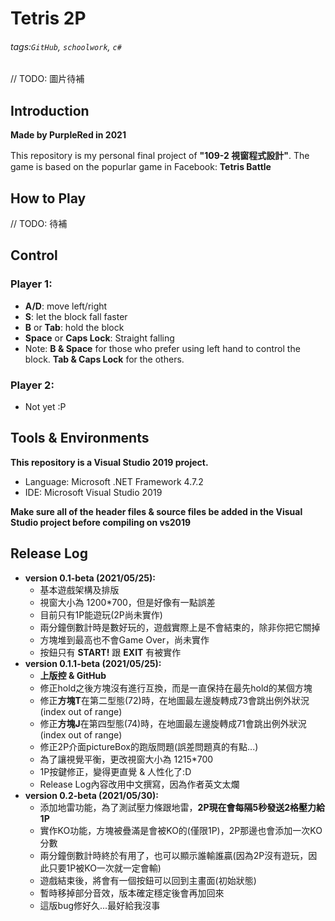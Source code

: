 Tetris 2P
===
###### tags:`GitHub`, `schoolwork`, `c#`

// TODO: 圖片待補

## Introduction
**Made by PurpleRed in 2021**

This repository is my personal final project of **"109-2 視窗程式設計"**. The game is based on the popurlar game in Facebook: **Tetris Battle**


## How to Play
// TODO: 待補


## Control
### Player 1: 
* **A/D**: move left/right
* **S**: let the block fall faster
* **B** or **Tab**: hold the block
* **Space** or **Caps Lock**: Straight falling
* Note: **B & Space** for those who prefer using left hand to control the block. **Tab & Caps Lock** for the others.

### Player 2: 
* Not yet :P


## Tools & Environments
**This repository is a Visual Studio 2019 project.**
* Language: Microsoft .NET Framework 4.7.2
* IDE: Microsoft Visual Studio 2019

**Make sure all of the header files & source files be added in the Visual Studio project before compiling on vs2019**


## Release Log
* **version 0.1-beta (2021/05/25):**
    * 基本遊戲架構及排版
    * 視窗大小為 1200*700，但是好像有一點誤差
    * 目前只有1P能遊玩(2P尚未實作)
    * 兩分鐘倒數計時是數好玩的，遊戲實際上是不會結束的，除非你把它關掉
    * 方塊堆到最高也不會Game Over，尚未實作
    * 按鈕只有 **START!** 跟 **EXIT** 有被實作
* **version 0.1.1-beta (2021/05/25):**
    * **上版控 & GitHub**
    * 修正hold之後方塊沒有進行互換，而是一直保持在最先hold的某個方塊
    * 修正**方塊T**在第二型態(72)時，在地圖最左邊旋轉成73會跳出例外狀況(index out of range)
    * 修正**方塊J**在第四型態(74)時，在地圖最左邊旋轉成71會跳出例外狀況(index out of range)
    * 修正2P介面pictureBox的跑版問題(誤差問題真的有點...)
    * 為了讓視覺平衡，更改視窗大小為 1215*700
    * 1P按鍵修正，變得更直覺 & 人性化了:D
    * Release Log內容改用中文撰寫，因為作者英文太爛
* **version 0.2-beta (2021/05/30):**
    * 添加地雷功能，為了測試壓力條跟地雷，**2P現在會每隔5秒發送2格壓力給1P**
    * 實作KO功能，方塊被疊滿是會被KO的(僅限1P)，2P那邊也會添加一次KO分數
    * 兩分鐘倒數計時終於有用了，也可以顯示誰輸誰贏(因為2P沒有遊玩，因此只要1P被KO一次就一定會輸)
    * 遊戲結束後，將會有一個按鈕可以回到主畫面(初始狀態)
    * 暫時移掉部分音效，版本確定穩定後會再加回來
    * 這版bug修好久...最好給我沒事